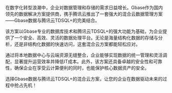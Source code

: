 在数字化转型浪潮中，企业对数据管理和存储的需求日益增长。Gbase作为国内领先的数据解决方案提供商，携手腾讯云推出了一套强大的混合云数据管理方案——Gbase数据与腾讯云TDSQL+的完美结合。

该方案以Gbase专业的数据库技术和腾讯云TDSQL+的强大功能为基础，为企业提供了一个安全、高效、灵活的数据处理平台。无论是海量结构化数据的存储与分析，还是非结构化数据的快速访问，这套混合云方案都能轻松应对。

通过将本地数据中心与云端资源无缝整合，企业能够实现数据的统一管理和灵活调配，显著提升运营效率并降低IT成本。此外，该方案还具备卓越的安全性和可靠性，确保企业在享受云计算便利的同时，也能保护核心数据资产的安全。

选择Gbase数据与腾讯云TDSQL+的混合云方案，让您的企业在数据驱动未来的过程中抢占先机！